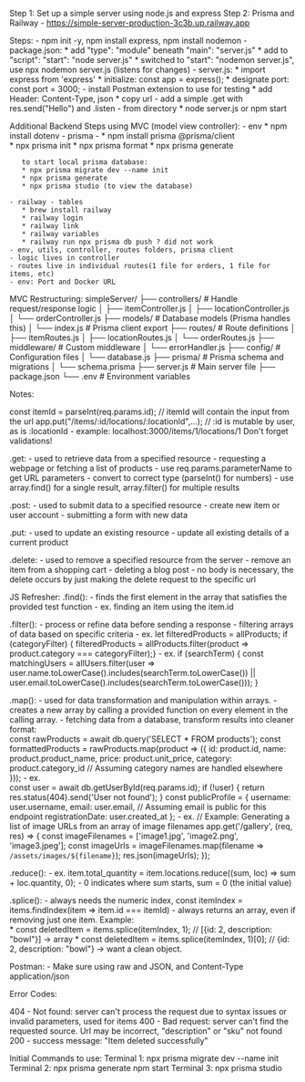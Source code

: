 Step 1: Set up a simple server using node.js and express
Step 2: Prisma and Railway - https://simple-server-production-3c3b.up.railway.app

Steps:
    - npm init -y, npm install express, npm install nodemon
    - package.json: 
        * add "type": "module" beneath "main": "server.js"
        * add to "script": "start": "node server.js" 
        * switched to "start": "nodemon server.js", use npx nodemon server.js (listens for changes)
    - server.js:
        * import express from 'express'
        * initialize: const app = express();
        * designate port: const port = 3000;
    - install Postman extension to use for testing
        * add Header: Content-Type, json
        * copy url
    - add a simple .get with res.send("Hello") and .listen
    - from directory 
        * node server.js or npm start
        
Additional Backend Steps using MVC (model view controller):
    - env 
        * npm install dotenv
    - prisma - 
       * npm install prisma @prisma/client     
       * npx prisma init
       * npx prisma format
       * npx prisma generate

       to start local prisma database:
       * npx prisma migrate dev --name init
       * npx prisma generate
       * npx prisma studio (to view the database)
       
    - railway - tables
       * brew install railway
       * railway login
       * railway link
       * railway variables
       * railway run npx prisma db push ? did not work
    - env, utils, controller, routes folders, prisma client
    - logic lives in controller
    - routes live in individual routes(1 file for orders, 1 file for items, etc)
    - env: Port and Docker URL

MVC Restructuring:
simpleServer/
├── controllers/          # Handle request/response logic
│   ├── itemController.js
│   ├── locationController.js
│   └── orderController.js
├── models/              # Database models (Prisma handles this)
│   └── index.js         # Prisma client export
├── routes/              # Route definitions
│   ├── itemRoutes.js
│   ├── locationRoutes.js
│   └── orderRoutes.js
├── middleware/          # Custom middleware
│   └── errorHandler.js
├── config/              # Configuration files
│   └── database.js
├── prisma/              # Prisma schema and migrations
│   └── schema.prisma
├── server.js            # Main server file
├── package.json
└── .env                 # Environment variables

Notes:

  const itemId = parseInt(req.params.id); // itemId will contain the input from the url
  app.put("/items/:id/locations/:locationId",...); // :id is mutable by user, as is :locationId
    - example: localhost:3000/items/1/locations/1
  Don't forget validations! 

.get: 
    - used to retrieve data from a specified resource
    - requesting a webpage or fetching a list of products
    - use req.params.parameterName to get URL parameters
    - convert to correct type (parseInt() for numbers)
    - use array.find() for a single result, array.filter() for     multiple results
  

.post: 
    - used to submit data to a specified resource
    - create new item or user account
    - submitting a form with new data
    

.put:
    - used to update an existing resource 
    - update all existing details of a current product

.delete:
    - used to remove a specified resource from the server
    - remove an item from a shopping cart
    - deleting a blog post
    - no body is necessary, the delete occurs by just making the delete request to the specific url

JS Refresher: 
.find():
    - finds the first element in the array that satisfies the provided test function
    - ex. finding an item using the item.id

.filter():
    - process or refine data before sending a response
    - filtering arrays of data based on specific criteria
    - ex. let filteredProducts = allProducts;
          if (categoryFilter) {
            filteredProducts = allProducts.filter(product => product.category === categoryFilter);}
    - ex. if (searchTerm) {
          const matchingUsers = allUsers.filter(user =>
          user.name.toLowerCase().includes(searchTerm.toLowerCase()) ||
          user.email.toLowerCase().includes(searchTerm.toLowerCase()));
         }

.map():
    - used for data transformation and manipulation within arrays.
    - creates a new array by calling a provided function on every element in the calling array.
    - fetching data from a database, transform results into cleaner format:  
        const rawProducts = await db.query('SELECT * FROM         products');
        const formattedProducts = rawProducts.map(product => ({
            id: product.id,
            name: product.product_name,
            price: product.unit_price,
            category: product.category_id // Assuming category names are handled elsewhere
        }));
    - ex.   
            const user = await db.getUserById(req.params.id);
            if (!user) {
                 return res.status(404).send('User not found'); }
            const publicProfile = {
            username: user.username,
            email: user.email, // Assuming email is public for this endpoint
            registrationDate: user.created_at
        };
    - ex.
        // Example: Generating a list of image URLs from an array of image filenames
         app.get('/gallery', (req, res) => {
            const imageFilenames = ['image1.jpg', 'image2.png', 'image3.jpeg'];
            const imageUrls = imageFilenames.map(filename => `/assets/images/${filename}`);
            res.json(imageUrls);
          });

.reduce():
    - ex. item.total_quantity = item.locations.reduce((sum, loc) => sum + loc.quantity, 0);
    - 0 indicates where sum starts, sum = 0 (the initial value)
  

.splice():
    - always needs the numeric index,  const itemIndex = items.findIndex(item => item.id === itemId)
    - always returns an array, even if removing just one item. Example:     
       * const deletedItem = items.splice(itemIndex, 1); // [{id: 2, description: "bowl"}] -> array
       * const deletedItem = items.splice(itemIndex, 1)[0]; // {id: 2, description: "bowl"} -> want a clean object.


Postman: 
    - Make sure using raw and JSON, and Content-Type application/json

Error Codes:

404 - Not found: server can't process the request due to syntax issues or invalid parameters, used for items
400 - Bad request: server can't find the requested source. Url may be incorrect, "description" or "sku" not found
200 - success message: "Item deleted successfully"

Initial Commands to use:
Terminal 1: npx prisma migrate dev --name init
Terminal 2: npx prisma generate
            npm start
Terminal 3: npx prisma studio
